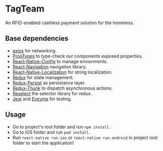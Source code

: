 TagTeam
================================================
An RFID-enabled cashless payment solution for the homeless.

## Base dependencies
  - [axios](https://github.com/axios/axios) for networking.
  - [PropTypes](https://github.com/facebook/prop-types) to type-check our components exposed properties.
  - [React-Native-Config](https://github.com/luggit/react-native-config) to manage envionments.
  - [React-Navigation](https://reactnavigation.org/) navigation library.
  - [React-Native-Localization](https://github.com/stefalda/ReactNativeLocalization) for string localization.
  - [Redux](https://redux.js.org/) for state management.
  - [Redux-Persist](https://github.com/rt2zz/redux-persist) as persistance layer.
  - [Redux-Thunk](https://github.com/gaearon/redux-thunk) to dispatch asynchronous actions.
  - [Reselect](https://github.com/reactjs/reselect) the selector library for redux.
  - [Jest](https://facebook.github.io/jest/) and [Enzyme](https://github.com/airbnb/enzyme) for testing.

## Usage
- Go to project's root folder and run `npm install`.
- Go to iOS folder and run `pod install`.
- Run `react-native run-ios` or `react-native run-android` in project root folder to start the application!